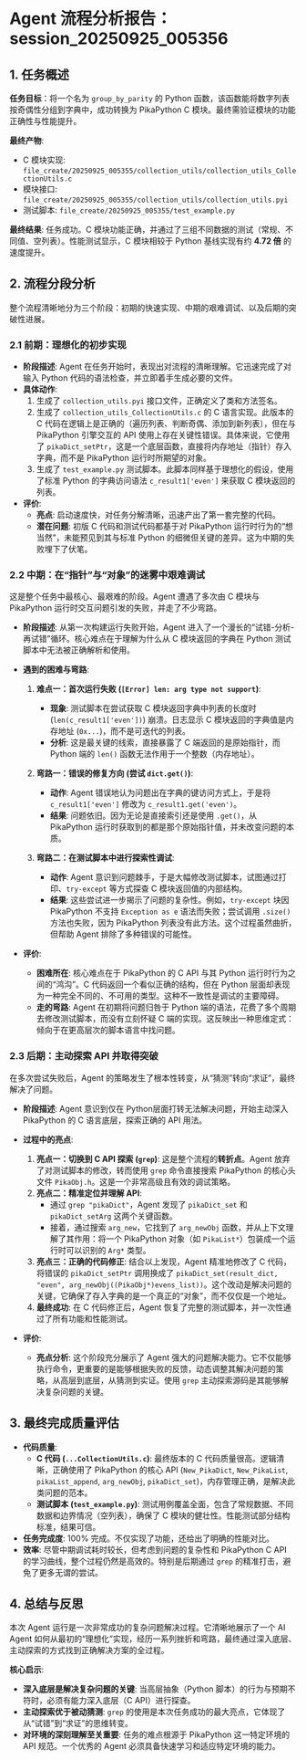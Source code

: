 # Agent 流程分析报告：session_20250925_005356

## 1. 任务概述

**任务目标**：将一个名为 `group_by_parity` 的 Python 函数，该函数能将数字列表按奇偶性分组到字典中，成功转换为 PikaPython C 模块。最终需验证模块的功能正确性与性能提升。

**最终产物**:
- C 模块实现: `file_create/20250925_005355/collection_utils/collection_utils_CollectionUtils.c`
- 模块接口: `file_create/20250925_005355/collection_utils/collection_utils.pyi`
- 测试脚本: `file_create/20250925_005355/test_example.py`

**最终结果**: 任务成功。C 模块功能正确，并通过了三组不同数据的测试（常规、不同值、空列表）。性能测试显示，C 模块相较于 Python 基线实现有约 **4.72 倍** 的速度提升。

## 2. 流程分段分析

整个流程清晰地分为三个阶段：初期的快速实现、中期的艰难调试、以及后期的突破性进展。

### 2.1 前期：理想化的初步实现

- **阶段描述**: Agent 在任务开始时，表现出对流程的清晰理解。它迅速完成了对输入 Python 代码的语法检查，并立即着手生成必要的文件。
- **具体动作**:
  1. 生成了 `collection_utils.pyi` 接口文件，正确定义了类和方法签名。
  2. 生成了 `collection_utils_CollectionUtils.c` 的 C 语言实现。此版本的 C 代码在逻辑上是正确的（遍历列表、判断奇偶、添加到新列表），但在与 PikaPython 引擎交互的 API 使用上存在关键性错误。具体来说，它使用了 `pikaDict_setPtr`，这是一个底层函数，直接将内存地址（指针）存入字典，而不是 PikaPython 运行时所期望的对象。
  3. 生成了 `test_example.py` 测试脚本。此脚本同样基于理想化的假设，使用了标准 Python 的字典访问语法 `c_result1['even']` 来获取 C 模块返回的列表。
- **评价**:
  - **亮点**: 启动速度快，对任务分解清晰，迅速产出了第一套完整的代码。
  - **潜在问题**: 初版 C 代码和测试代码都基于对 PikaPython 运行时行为的“想当然”，未能预见到其与标准 Python 的细微但关键的差异。这为中期的失败埋下了伏笔。

### 2.2 中期：在“指针”与“对象”的迷雾中艰难调试

这是整个任务中最核心、最艰难的阶段。Agent 遭遇了多次由 C 模块与 PikaPython 运行时交互问题引发的失败，并走了不少弯路。

- **阶段描述**: 从第一次构建运行失败开始，Agent 进入了一个漫长的“试错-分析-再试错”循环。核心难点在于理解为什么从 C 模块返回的字典在 Python 测试脚本中无法被正确解析和使用。

- **遇到的困难与弯路**:
  1. **难点一：首次运行失败 (`[Error] len: arg type not support`)**:
     - **现象**: 测试脚本在尝试获取 C 模块返回字典中列表的长度时 (`len(c_result1['even'])`) 崩溃。日志显示 C 模块返回的字典值是内存地址 (`0x...`)，而不是可迭代的列表。
     - **分析**: 这是最关键的线索，直接暴露了 C 端返回的是原始指针，而 Python 端的 `len()` 函数无法作用于一个整数（内存地址）。

  2. **弯路一：错误的修复方向 (尝试 `dict.get()`)**:
     - **动作**: Agent 错误地认为问题出在字典的键访问方式上，于是将 `c_result1['even']` 修改为 `c_result1.get('even')`。
     - **结果**: 问题依旧。因为无论是直接索引还是使用 `.get()`，从 PikaPython 运行时获取到的都是那个原始指针值，并未改变问题的本质。

  3. **弯路二：在测试脚本中进行探索性调试**:
     - **动作**: Agent 意识到问题棘手，于是大幅修改测试脚本，试图通过打印、`try-except` 等方式探查 C 模块返回值的内部结构。
     - **结果**: 这些尝试进一步揭示了问题的复杂性。例如，`try-except` 块因 PikaPython 不支持 `Exception as e` 语法而失败；尝试调用 `.size()` 方法也失败，因为 PikaPython 列表没有此方法。这个过程虽然曲折，但帮助 Agent 排除了多种错误的可能性。

- **评价**:
  - **困难所在**: 核心难点在于 PikaPython 的 C API 与其 Python 运行时行为之间的“鸿沟”。C 代码返回一个看似正确的结构，但在 Python 层面却表现为一种完全不同的、不可用的类型。这种不一致性是调试的主要障碍。
  - **走的弯路**: Agent 在初期将问题归咎于 Python 端的语法，花费了多个周期去修改测试脚本，而没有立刻怀疑 C 端的实现。这反映出一种思维定式：倾向于在更高层次的脚本语言中找问题。

### 2.3 后期：主动探索 API 并取得突破

在多次尝试失败后，Agent 的策略发生了根本性转变，从“猜测”转向“求证”，最终解决了问题。

- **阶段描述**: Agent 意识到仅在 Python层面打转无法解决问题，开始主动深入 PikaPython 的 C 语言底层，探索正确的 API 用法。

- **过程中的亮点**:
  1. **亮点一：切换到 C API 探索 (`grep`)**: 这是整个流程的**转折点**。Agent 放弃了对测试脚本的修改，转而使用 `grep` 命令直接搜索 PikaPython 的核心头文件 `PikaObj.h`。这是一个非常高级且有效的调试策略。
  2. **亮点二：精准定位并理解 API**:
     - 通过 `grep "pikaDict"`，Agent 发现了 `pikaDict_set` 和 `pikaDict_setArg` 这两个关键函数。
     - 接着，通过搜索 `arg_new`，它找到了 `arg_newObj` 函数，并从上下文理解了其作用：将一个 PikaPython 对象（如 `PikaList*`）包装成一个运行时可以识别的 `Arg*` 类型。
  3. **亮点三：正确的代码修正**: 结合以上发现，Agent 精准地修改了 C 代码，将错误的 `pikaDict_setPtr` 调用换成了 `pikaDict_set(result_dict, "even", arg_newObj((PikaObj*)evens_list))`。这个改动是解决问题的关键，它确保了存入字典的是一个真正的“对象”，而不仅仅是一个地址。
  4. **最终成功**: 在 C 代码修正后，Agent 恢复了完整的测试脚本，并一次性通过了所有功能和性能测试。

- **评价**:
  - **亮点分析**: 这个阶段充分展示了 Agent 强大的问题解决能力。它不仅能够执行命令，更重要的是能够根据失败的反馈，动态调整其解决问题的策略，从高层到底层，从猜测到实证。使用 `grep` 主动探索源码是其能够解决复杂问题的关键。

## 3. 最终完成质量评估

- **代码质量**:
  - **C 代码 (`...CollectionUtils.c`)**: 最终版本的 C 代码质量很高。逻辑清晰，正确使用了 PikaPython 的核心 API (`New_PikaDict`, `New_PikaList`, `pikaList_append`, `arg_newObj`, `pikaDict_set`)，内存管理正确，是解决此类问题的范本。
  - **测试脚本 (`test_example.py`)**: 测试用例覆盖全面，包含了常规数据、不同数据和边界情况（空列表），确保了 C 模块的健壮性。性能测试部分结构标准，结果可信。
- **任务完成度**: 100% 完成。不仅实现了功能，还给出了明确的性能对比。
- **效率**: 尽管中期调试耗时较长，但考虑到问题的复杂性和 PikaPython C API 的学习曲线，整个过程仍然是高效的。特别是后期通过 `grep` 的精准打击，避免了更多无谓的尝试。

## 4. 总结与反思

本次 Agent 运行是一次非常成功的复杂问题解决过程。它清晰地展示了一个 AI Agent 如何从最初的“理想化”实现，经历一系列挫折和弯路，最终通过深入底层、主动探索的方式找到正确解决方案的全过程。

**核心启示**:
- **深入底层是解决复杂问题的关键**: 当高层抽象（Python 脚本）的行为与预期不符时，必须有能力深入底层（C API）进行探查。
- **主动探索优于被动猜测**: `grep` 的使用是本次任务成功的最大亮点，它体现了从“试错”到“求证”的思维转变。
- **对环境的深刻理解至关重要**: 任务的难点根源于 PikaPython 这一特定环境的 API 规范。一个优秀的 Agent 必须具备快速学习和适应特定环境的能力。
